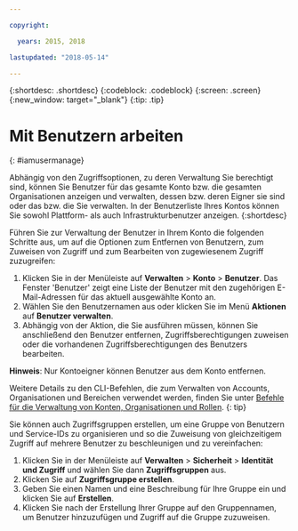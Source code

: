 ```yaml
---

copyright:

  years: 2015, 2018

lastupdated: "2018-05-14"

---
```


{:shortdesc: .shortdesc}
{:codeblock: .codeblock}
{:screen: .screen}
{:new_window: target="_blank"}
{:tip: .tip}

# Mit Benutzern arbeiten
{: #iamusermanage}

Abhängig von den Zugriffsoptionen, zu deren Verwaltung Sie berechtigt sind, können Sie Benutzer für das gesamte Konto bzw. die gesamten Organisationen anzeigen und verwalten, dessen bzw. deren Eigner sie sind oder das bzw. die Sie verwalten. In der Benutzerliste Ihres Kontos können Sie sowohl Plattform- als auch Infrastrukturbenutzer anzeigen.
{:shortdesc}

Führen Sie zur Verwaltung der Benutzer in Ihrem Konto die folgenden Schritte aus, um auf die Optionen zum Entfernen von Benutzern, zum Zuweisen von Zugriff und zum Bearbeiten von zugewiesenem Zugriff zuzugreifen:

1. Klicken Sie in der Menüleiste auf **Verwalten** &gt; **Konto** &gt; **Benutzer**. Das Fenster 'Benutzer' zeigt eine Liste der Benutzer mit den zugehörigen E-Mail-Adressen für das aktuell ausgewählte Konto an.
2. Wählen Sie den Benutzernamen aus oder klicken Sie im Menü **Aktionen** auf **Benutzer verwalten**.
3. Abhängig von der Aktion, die Sie ausführen müssen, können Sie anschließend den Benutzer entfernen, Zugriffsberechtigungen zuweisen oder die vorhandenen Zugriffsberechtigungen des Benutzers bearbeiten.

**Hinweis**: Nur Kontoeigner können Benutzer aus dem Konto entfernen. 

Weitere Details zu den CLI-Befehlen, die zum Verwalten von Accounts, Organisationen und Bereichen verwendet werden, finden Sie unter [Befehle für die Verwaltung von Konten, Organisationen und Rollen](/docs/cli/reference/bluemix_cli/bx_cli.html#bx_commands_acctorg).
{: tip}

Sie können auch Zugriffsgruppen erstellen, um eine Gruppe von Benutzern und Service-IDs zu organisieren und so die Zuweisung von gleichzeitigem Zugriff auf mehrere Benutzer zu beschleunigen und zu vereinfachen:

1. Klicken Sie in der Menüleiste auf **Verwalten** &gt; **Sicherheit** &gt; **Identität und Zugriff** und wählen Sie dann **Zugriffsgruppen** aus.
2. Klicken Sie auf **Zugriffsgruppe erstellen**.
3. Geben Sie einen Namen und eine Beschreibung für Ihre Gruppe ein und klicken Sie auf **Erstellen**.
4. Klicken Sie nach der Erstellung Ihrer Gruppe auf den Gruppennamen, um Benutzer hinzuzufügen und Zugriff auf die Gruppe zuzuweisen.
